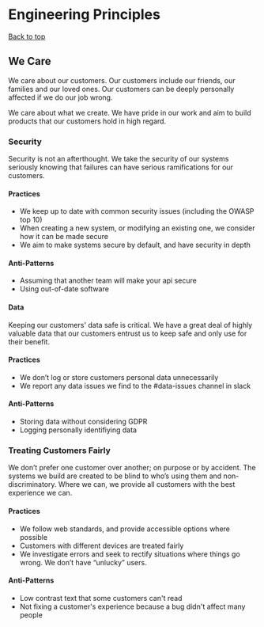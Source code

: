 # Engineering Principles

[Back to top](../engineering%20principles.md)

## We Care

We care about our customers. Our customers include our friends, our families and our loved ones. Our customers can be deeply personally affected if we do our job wrong.

We care about what we create. We have pride in our work and aim to build products that our customers hold in high regard.

### Security

Security is not an afterthought. We take the security of our systems seriously knowing that failures can have serious ramifications for our customers.

#### Practices

- We keep up to date with common security issues (including the OWASP top 10)
- When creating a new system, or modifying an existing one, we consider how it can be made secure
- We aim to make systems secure by default, and have security in depth

#### Anti-Patterns

- Assuming that another team will make your api secure
- Using out-of-date software

#### Data

Keeping our customers' data safe is critical. We have a great deal of highly valuable data that our customers entrust us to keep safe and only use for their benefit.

#### Practices

- We don’t log or store customers personal data unnecessarily
- We report any data issues we find to the #data-issues channel in slack

#### Anti-Patterns

- Storing data without considering GDPR
- Logging personally identifiying data

### Treating Customers Fairly

We don’t prefer one customer over another; on purpose or by accident. The systems we build are created to be blind to who’s using them and non-discriminatory. Where we can, we provide all customers with the best experience we can.

#### Practices

* We follow web standards, and provide accessible options where possible
* Customers with different devices are treated fairly
* We investigate errors and seek to rectify situations where things go wrong. We don’t have “unlucky” users.

#### Anti-Patterns

- Low contrast text that some customers can't read
- Not fixing a customer's experience because a bug didn't affect many people
